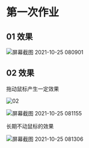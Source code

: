 # 第一次作业


## 01 效果

![屏幕截图 2021-10-25 080901](https://user-images.githubusercontent.com/90942805/138618344-367def5c-4c7d-4ac0-ad4f-99a34830127d.png)


## 02 效果

拖动鼠标产生一定效果

![02](https://user-images.githubusercontent.com/90942805/138618422-37265f35-40ad-4315-9560-609186fd1641.png)

![屏幕截图 2021-10-25 081155](https://user-images.githubusercontent.com/90942805/138618455-b5cac8cb-c664-4e5a-944e-81b2cf95d506.png)

长期不动鼠标的效果

![屏幕截图 2021-10-25 081306](https://user-images.githubusercontent.com/90942805/138618505-6a2a1c77-1307-46b2-a5d2-01228606e9ba.png)

